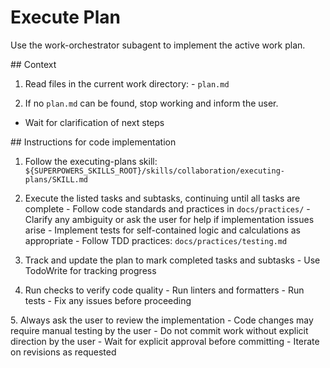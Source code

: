 # Execute Plan

Use the work-orchestrator subagent to implement the active work plan.

<context>
  ## Context

  1. Read files in the current work directory:
    - `plan.md`

  2. If no `plan.md` can be found, stop working and inform the user.
   - Wait for clarification of next steps
</context>

<instructions>
  ## Instructions for code implementation

  1. Follow the executing-plans skill: `${SUPERPOWERS_SKILLS_ROOT}/skills/collaboration/executing-plans/SKILL.md`

  2. Execute the listed tasks and subtasks, continuing until all tasks are complete
    - Follow code standards and practices in `docs/practices/`
    - Clarify any ambiguity or ask the user for help if implementation issues arise
    - Implement tests for self-contained logic and calculations as appropriate
    - Follow TDD practices: `docs/practices/testing.md`

  3. Track and update the plan to mark completed tasks and subtasks
    - Use TodoWrite for tracking progress

  4. Run checks to verify code quality
    - Run linters and formatters
    - Run tests
    - Fix any issues before proceeding

  <important>
  5. Always ask the user to review the implementation
    - Code changes may require manual testing by the user
    - Do not commit work without explicit direction by the user
    - Wait for explicit approval before committing
    - Iterate on revisions as requested
  </important>
</instructions>
